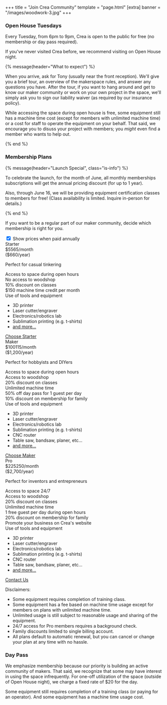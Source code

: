+++
title = "Join Crea Community"
template = "page.html"
[extra]
banner = "/images/woodwork-3.jpg"
+++

### Open House Tuesdays

<span class="has-text-danger has-text-weight-bold">Every Tuesday, from 6pm to 9pm</span>, Crea is open to the public for free (no membership or day pass required).

If you've never visited Crea before, we recommend visiting on Open House night.

{% message(header="What to expect") %}
    <p>When you arrive, ask for Tony (usually near the front reception). We'll give you a brief tour, an overview of the makerspace rules, and answer any questions you have. After the tour, if you want to hang around and get to know our maker community or work on your own project in the space, we'll simply ask you to sign our liability waiver (as required by our insurance policy).</p>
    <p>While accessing the space during open house is free, some equipment still has a machine time cost (except for members with unlimited machine time) or a cost for staff to operate the equipment on your behalf. That said, we encourage you to disuss your project with members; you <i>might</i> even find a member who wants to help out.</p>
{% end %}

### Membership Plans

{% message(header="Launch Special", class="is-info") %}
    <p>To celebrate the launch, for the month of June, all monthly memberships subscriptions will get the annual pricing discount (for up to 1 year).</p>
    <p>Also, through June 16, we will be providing equipment certification classes to members for free! (Class availability is limited. Inquire in-person for details.)</p>
{% end %}

If you want to be a regular part of our maker community, decide which membership is right for you.

<script>
document.addEventListener('DOMContentLoaded', () => {
    const annualToggle = document.getElementById('annualToggle');
    // browser refresh can leave toggle in previous state, requiring refresh
    annualToggle.checked = true;
    annualToggle.addEventListener('change', function() {
        const $priceEls = document.querySelectorAll('.plan-price');
        // console.log(el);
        $priceEls.forEach(el => {
            if(annualToggle.checked) {
                el.classList.remove('is-monthly');
            } else {
                el.classList.add('is-monthly');
            }
        });
    });
});
</script>

<div class="field has-text-centered p-5">
  <input id="annualToggle" type="checkbox" name="annualToggle" class="switch is-rtl" checked="checked">
  <label for="annualToggle">Show prices when paid annually</label>
</div>

<div class="pricing-table pb-5">
    <div class="pricing-plan">
        <div class="plan-header is-uppercase">Starter</div>
        <div class="plan-price">
            <span class="plan-price-amount">
                <span class="plan-price-currency">$</span><span class="annual">55</span><span class="monthly">65</span></span>/month
            <div class="annual">($660/year)</div>
        </div>
        <p class="px-2 has-text-centered is-italic">Perfect for casual tinkering</p>
        <div class="plan-items">
            <div class="plan-item">Access to space during open hours</div>
            <div class="plan-item">No access to woodshop</div>
            <div class="plan-item">10% discount on classes</div>
            <div class="plan-item">$150 machine time credit per month</div>
            <div class="plan-item">Use of tools and equipment
                <ul>
                    <li>3D printer</li>
                    <li>Laser cutter/engraver</li>
                    <li>Electronics/robotics lab</li>
                    <li>Sublimation printing (e.g. t-shirts)</li>
                    <li><a href="/equipment">and more...</a></li>
                </ul>
            </div>
        </div>
        <div class="plan-footer">
            <a href="https://buy.stripe.com/28o01mdJScjmbo48ww" class="button is-fullwidth is-uppercase" target="_blank">
                Choose Starter
            </a>
        </div>
    </div>
    <div class="pricing-plan is-primary is-active">
        <div class="plan-header is-uppercase">Maker</div>
        <div class="plan-price">
            <span class="plan-price-amount">
                <span class="plan-price-currency">$</span><span class="annual">100</span><span class="monthly">115</span></span>/month
            <div class="annual">($1,200/year)</div>
        </div>
        <p class="px-2 has-text-centered is-italic">Perfect for hobbyists and DIYers</p>
        <div class="plan-items">
            <div class="plan-item">Access to space during open hours</div>
            <div class="plan-item has-text-primary has-text-weight-bold">Access to woodshop</div>
            <div class="plan-item">20% discount on classes</div>
            <div class="plan-item has-text-primary has-text-weight-bold">Unlimited machine time</div>
            <div class="plan-item">50% off day pass for 1 guest per day</div>
            <div class="plan-item">10% discount on membership for family</div>
            <div class="plan-item">Use of tools and equipment
                <ul>
                    <li>3D printer</li>
                    <li>Laser cutter/engraver</li>
                    <li>Electronics/robotics lab</li>
                    <li>Sublimation printing (e.g. t-shirts)</li>
                    <li>CNC router</li>
                    <li>Table saw, bandsaw, planer, etc...</li>
                    <li><a href="/equipment">and more...</a></li>
                </ul>
            </div>
        </div>
        <div class="plan-footer">
            <a href="https://buy.stripe.com/6oE01m35eabe0JqcMN" class="button is-fullwidth is-uppercase">
                Choose Maker
            </a>
        </div>
    </div>
    <div class="pricing-plan">
        <div class="plan-header is-uppercase">Pro</div>
        <div class="plan-price">
            <span class="plan-price-amount">
                <span class="plan-price-currency">$</span><span class="annual">225</span><span class="monthly">250</span></span>/month
            <div class="annual">($2,700/year)</div>
        </div>
        <p class="px-2 has-text-centered is-italic">Perfect for inventors and entrepreneurs</p>
        <div class="plan-items">
            <div class="plan-item has-text-primary has-text-weight-bold">Access to space 24/7</div>
            <div class="plan-item has-text-primary has-text-weight-bold">Access to woodshop</div>
            <div class="plan-item">20% discount on classes</div>
            <div class="plan-item has-text-primary has-text-weight-bold">Unlimited machine time</div>
            <div class="plan-item">1 free guest per day during open hours</div>
            <div class="plan-item">20% discount on membership for family</div>
            <div class="plan-item">Promote your business on Crea's website</div>
            <div class="plan-item">Use of tools and equipment
                <ul>
                    <li>3D printer</li>
                    <li>Laser cutter/engraver</li>
                    <li>Electronics/robotics lab</li>
                    <li>Sublimation printing (e.g. t-shirts)</li>
                    <li>CNC router</li>
                    <li>Table saw, bandsaw, planer, etc...</li>
                    <li><a href="/equipment">and more...</a></li>
                </ul>
            </div>
        </div>
        <div class="plan-footer">
            <a href="#" data-email="c3VwcG9ydEBjcmVhbWFrZXJzcGFjZS5jb20/c3ViamVjdD1Qcm8gTWVtYmVyc2hpcCBJbnF1aXJ5"
               data-email-html="Contact Us"
               class="button is-fullwidth is-uppercase">
                Contact Us
            </a>
        </div>
    </div>
</div>

<div class="is-size-7 pt-5">

Disclaimers:
- Some equipment requires completion of training class.
- Some equipment has a fee based on machine time usage except for members on plans with unlimited machine time.
- Unlimited usage is still subject to reasonable usage and sharing of the equipment.
- 24/7 access for Pro members requires a background check.
- Family discounts limited to single billing account.
- All plans default to automatic renewal, but you can cancel or change your plan at any time with no hassle.

</div>

### Day Pass

We emphasize membership because our priority is building an active community of makers. That said, we recognize that some may have interest in using the space infrequently. For one-off utilization of the space (outside of Open House night), we charge a fixed rate of <span class="has-text-danger">$20 for the day</span>.

Some equipment still requires completion of a training class (or paying for an operator). And some equipment has a machine time usage cost.


<!--
### Sponsorships

If you're interested in making an investment in the maker community near Renton, our first suggestion is to simply sponsor a membership for someone you know. Beyond that, we also make it possible to purchase a sponsorship in 3 or 12 month bundles:

Sponsor a "Maker" membership:

<button class="button is-primary is-outlined">3 months: $345</button>
<button class="button is-primary is-outlined">1 year: $1,200</button>

We'll announce any sponsorship availability at events (e.g. Open House Tuesdays) and in our subsequent newsletter (sign up <a href="{{ newsletter_url() }}">here</a>). Applicants will be selected based on need and intended use.
-->